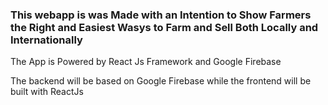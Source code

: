 ### This webapp is was Made with an Intention to Show Farmers the Right and Easiest Wasys to Farm and Sell Both Locally and Internationally

The App is Powered by React Js Framework and Google Firebase

The backend will be based on Google Firebase while the frontend will be built with ReactJs
